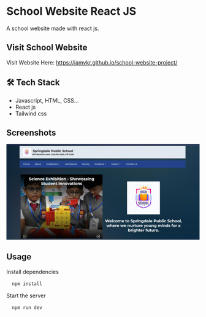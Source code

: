 # School Website React JS

A school website made with react js.

## Visit School Website
Visit Website Here: https://iamvkr.github.io/school-website-project/

## 🛠 Tech Stack

- Javascript, HTML, CSS...
- React js
- Tailwind css

## Screenshots

![App Screenshot](./Screenshot.png)

## Usage

Install dependencies

```bash
  npm install
```

Start the server

```bash
  npm run dev
```

